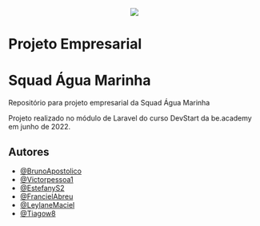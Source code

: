 <p align="center">
   <img src="https://www.beacademy.com.br/wp-content/uploads/2019/11/Logo-Topo.png" /> 
</p>

# Projeto Empresarial
# Squad Água Marinha
Repositório para projeto empresarial da Squad Água Marinha

Projeto realizado no módulo de Laravel do curso DevStart da be.academy em junho de 2022.

## Autores

- [@BrunoApostolico](https://www.github.com/brunoapostolico)
- [@Victorpessoa1](https://www.github.com/victorpessoa1)
- [@EstefanyS2](https://github.com/EstefanyS2)
- [@FrancielAbreu](https://github.com/Francielabreu)
- [@LeylaneMaciel](https://github.com/leylanemaciel)
- [@Tiagow8](https://github.com/tiagow8)

